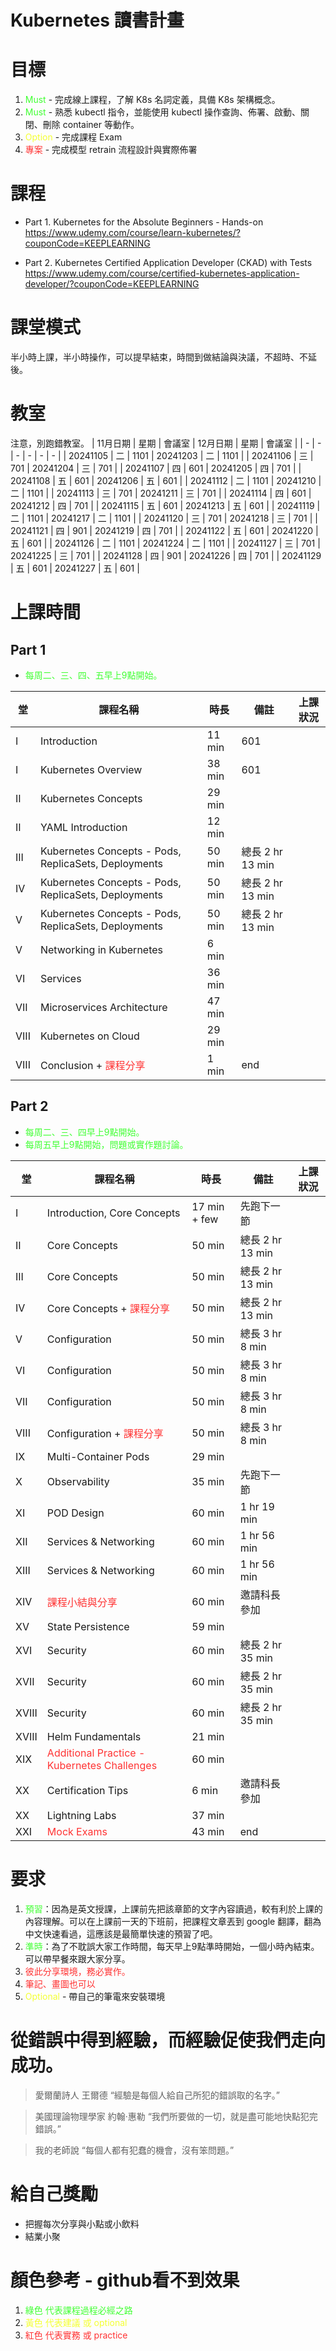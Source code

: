 # Kubernetes 讀書計畫

# 目標
1. <font color="#40ff33">Must</font> - 完成線上課程，了解 K8s 名詞定義，具備 K8s 架構概念。
2. <font color="#40ff33">Must</font> - 熟悉 kubectl 指令，並能使用 kubectl 操作查詢、佈署、啟動、關閉、刪除 container 等動作。
3. <font color="#f4ff33">Option</font> - 完成課程 Exam
4. <font color="#ff3333">專案</font> - 完成模型 retrain 流程設計與實際佈署

# 課程
* Part 1. Kubernetes for the Absolute Beginners - Hands-on
https://www.udemy.com/course/learn-kubernetes/?couponCode=KEEPLEARNING

* Part 2. Kubernetes Certified Application Developer (CKAD) with Tests
https://www.udemy.com/course/certified-kubernetes-application-developer/?couponCode=KEEPLEARNING

# 課堂模式
半小時上課，半小時操作，可以提早結束，時間到做結論與決議，不超時、不延後。

# 教室
注意，別跑錯教室。
| 11月日期 | 星期 | 會議室 | 12月日期 | 星期 | 會議室 | 
| - | - | - | - | - | - |
| 20241105 | 二 | 1101 | 20241203 | 二 | 1101 |
| 20241106 | 三 | 701 | 20241204 | 三 | 701 |
| 20241107 | 四 | 601 | 20241205 | 四 | 701 |
| 20241108 | 五 | 601 | 20241206 | 五 | 601 |
| 20241112 | 二 | 1101 | 20241210 | 二 | 1101 |
| 20241113 | 三 | 701 | 20241211 | 三 | 701 |
| 20241114 | 四 | 601 | 20241212 | 四 | 701 |
| 20241115 | 五 | 601 | 20241213 | 五 | 601 |
| 20241119 | 二 | 1101 | 20241217 | 二 | 1101 |
| 20241120 | 三 | 701 | 20241218 | 三 | 701 |
| 20241121 | 四 | 901 | 20241219 | 四 | 701 |
| 20241122 | 五 | 601 | 20241220 | 五 | 601 |
| 20241126 | 二 | 1101 | 20241224 | 二 | 1101 |
| 20241127 | 三 | 701 | 20241225 | 三 | 701 |
| 20241128 | 四 | 901 | 20241226 | 四 | 701 |
| 20241129 | 五 | 601 | 20241227 | 五 | 601 |

# 上課時間
## Part 1
* <font color="#40ff33">每周二、三、四、五早上9點開始。</font>

| 堂 | 課程名稱 | 時長 | 備註 | 上課狀況 |
| - | - | - | - | - |
| I | Introduction | 11 min | 601 | |
| I | Kubernetes Overview | 38 min | 601 |
| II | Kubernetes Concepts | 29 min | |
| II | YAML Introduction | 12 min | |
| III | Kubernetes Concepts - Pods, ReplicaSets, Deployments | 50 min | 總長 2 hr 13 min |
| IV | Kubernetes Concepts - Pods, ReplicaSets, Deployments | 50 min | 總長 2 hr 13 min |
| V | Kubernetes Concepts - Pods, ReplicaSets, Deployments | 50 min | 總長 2 hr 13 min |
| V | Networking in Kubernetes | 6 min | |
| VI | Services | 36 min | |
| VII | Microservices Architecture | 47 min | |
| VIII | Kubernetes on Cloud | 29 min | |
| VIII | Conclusion + <font color="#ff3333">課程分享</font> | 1 min | end |
## Part 2
* <font color="#40ff33">每周二、三、四早上9點開始。</font>
* <font color="#40ff33">每周五早上9點開始，問題或實作題討論。</font>

| 堂 | 課程名稱 | 時長 | 備註 | 上課狀況 |
| - | - | - | - | - |
| I | Introduction, Core Concepts | 17 min + few | 先跑下一節 |
| II | Core Concepts | 50 min | 總長 2 hr 13 min |
| III | Core Concepts | 50 min | 總長 2 hr 13 min |
| IV | Core Concepts + <font color="#ff3333">課程分享</font> | 50 min | 總長 2 hr 13 min |
| V | Configuration | 50 min | 總長 3 hr 8 min |
| VI | Configuration | 50 min | 總長 3 hr 8 min |
| VII | Configuration | 50 min | 總長 3 hr 8 min |
| VIII | Configuration + <font color="#ff3333">課程分享</font> | 50 min | 總長 3 hr 8 min |
| IX | Multi-Container Pods | 29 min | |
| X | Observability | 35 min | 先跑下一節 |
| XI | POD Design | 60 min | 1 hr 19 min |
| XII | Services & Networking | 60 min | 1 hr 56 min |
| XIII | Services & Networking | 60 min | 1 hr 56 min |
| XIV | <font color="#ff3333">課程小結與分享</font> | 60 min | 邀請科長參加 |
| XV | State Persistence | 59 min | |
| XVI | Security | 60 min | 總長 2 hr 35 min |
| XVII | Security | 60 min | 總長 2 hr 35 min |
| XVIII | Security | 60 min | 總長 2 hr 35 min |
| XVIII | Helm Fundamentals | 21 min | |
| XIX | <font color="#ff3333">Additional Practice - Kubernetes Challenges</font> | 60 min | |
| XX | Certification Tips | 6 min | 邀請科長參加 |
| XX | Lightning Labs | 37 min | |
| XXI | <font color="#ff3333">Mock Exams</font> | 43 min |  end |


# 要求
1. <font color="#40ff33">預習</font>：因為是英文授課，上課前先把該章節的文字內容讀過，較有利於上課的內容理解。可以在上課前一天的下班前，把課程文章丟到 google 翻譯，翻為中文快速看過，這應該是最簡單快速的預習了吧。
2. <font color="#40ff33">準時</font>：為了不耽誤大家工作時間，每天早上9點準時開始，一個小時內結束。可以帶早餐來跟大家分享。
3. <font color="#ff3333">彼此分享環境，務必實作。</font>
4. <font color="#ff3333">筆記、畫圖也可以</font>
5. <font color="#f4ff33">Optional</font> - 帶自己的筆電來安裝環境

# 從錯誤中得到經驗，而經驗促使我們走向成功。
> 愛爾蘭詩人 王爾德
> “經驗是每個人給自己所犯的錯誤取的名字。” 

> 美國理論物理學家 約翰·惠勒
> “我們所要做的一切，就是盡可能地快點犯完錯誤。”

> 我的老師說
> “每個人都有犯蠢的機會，沒有笨問題。”

# 給自己獎勵
* 把握每次分享與小點或小飲料
* 結業小聚

# 顏色參考 - github看不到效果
1. <font color="#40ff33">綠色 代表課程過程必經之路</font>
2. <font color="#f4ff33">黃色 代表建議 或 optional</font>
3. <font color="#ff3333">紅色 代表實務 或 practice</font>
